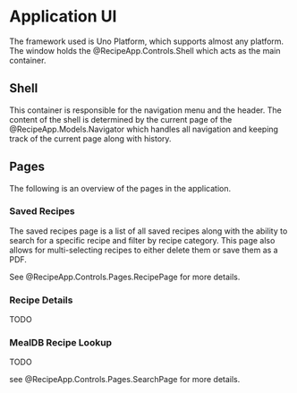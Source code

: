 ﻿# Application UI
The framework used is Uno Platform, which supports almost any platform.
The window holds the @RecipeApp.Controls.Shell which acts as the main container.

## Shell
This container is responsible for the navigation menu and the header.
The content of the shell is determined by the current page of the @RecipeApp.Models.Navigator
which handles all navigation and keeping track of the current page along with history.

## Pages
The following is an overview of the pages in the application.

### Saved Recipes
The saved recipes page is a list of all saved recipes along with the ability to search for a specific recipe and filter by recipe category.
This page also allows for multi-selecting recipes to either delete them or save them as a PDF.

See @RecipeApp.Controls.Pages.RecipePage for more details.

### Recipe Details
TODO



### MealDB Recipe Lookup
TODO

see @RecipeApp.Controls.Pages.SearchPage for more details.
